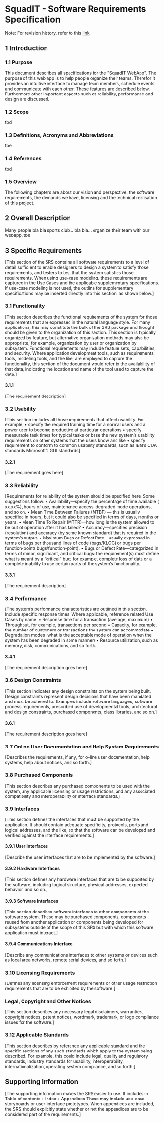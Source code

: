 # SquadIT - Software Requirements Specification

Note: For revision history, refer to this [link](https://github.com/PalatinCoder/SquadIT.WebApp/commits/master/Documentation/SRS.md)

## 1 Introduction


### 1.1 Purpose

This document describes all specifications for the "SquadIT WebApp". The purpose of this web app is to help people organize their teams. Therefor it provides an intuitive interface to manage team members, schedule events and communicate with each other. These features are described below. Furthermore other important aspects such as reliability, performance and design are discussed.

### 1.2 Scope

tbd

### 1.3 Definitions, Acronyms and Abbreviations

tbe

### 1.4 References

tbd

### 1.5 Overview

The following chapters are about our vision and perspective, the software requirements, the demands we have, licensing and the technical realisation of this project.

## 2 Overall Description

Many people bla bla sports club... bla bla... organize their team with our webapp, tbe

## 3 Specific Requirements

[This section of the SRS contains all software requirements to a level of detail sufficient to enable designers to design a system to satisfy those requirements, and testers to test that the system satisfies those requirements. When using use-case modeling, these requirements are captured in the Use Cases and the applicable supplementary specifications.  If use-case modeling is not used, the outline for supplementary specifications may be inserted directly into this section, as shown below.]

### 3.1 Functionality

[This section describes the functional requirements of the system for those requirements that are expressed in the natural language style. For many applications, this may constitute the bulk of the SRS package and thought should be given to the organization of this section. This section is typically organized by feature, but alternative organization methods may also be appropriate; for example, organization by user or organization by subsystem. Functional requirements may include feature sets, capabilities, and security.
Where application development tools, such as requirements tools, modeling tools, and the like, are employed to capture the functionality, this section of the document would refer to the availability of that data, indicating the location and name of the tool used to capture the data.]

#### 3.1.1 <Functional requirement one>

[The requirement description]

### 3.2 Usability

[This section includes all those requirements that affect usability. For example,
•	specify the required training time for a normal users and a power user to become productive at particular operations
•	specify measurable task times for typical tasks or base the new system’s usability requirements on other systems that the users know and like
•	specify requirement to conform to common usability standards, such as IBM’s CUA standards Microsoft’s GUI standards]

#### 3.2.1 <Usability requirement one>

[The requirement goes here]

### 3.3 Reliability

[Requirements for reliability of the system should be specified here. Some suggestions follow:
•	Availability—specify the percentage of time available ( xx.xx%), hours of use, maintenance access, degraded mode operations, and so on.
•	Mean Time Between Failures (MTBF) — this is usually specified in hours, but it could also be specified in terms of days, months or years.
•	Mean Time To Repair (MTTR)—how long is the system allowed to be out of operation after it has failed?
•	Accuracy—specifies precision (resolution) and accuracy (by some known standard) that is required in the system’s output.
•	Maximum Bugs or Defect Rate—usually expressed in terms of bugs per thousand lines of code (bugs/KLOC) or bugs per function-point( bugs/function-point).
•	Bugs or Defect Rate—categorized in terms of minor, significant, and critical bugs: the requirement(s) must define what is meant by a “critical” bug; for example, complete loss of data or a complete inability to use certain parts of the system’s functionality.]

#### 3.3.1 <Reliability requirement one>

[The requirement description]

### 3.4 Performance

[The system’s performance characteristics are outlined in this section. Include specific response times. Where applicable, reference related Use Cases by name.
•	Response time for a transaction (average, maximum)
•	Throughput, for example, transactions per second
•	Capacity, for example, the number of customers or transactions the system can accommodate
•	Degradation modes (what is the acceptable mode of operation when the system has been degraded in some manner)
•	Resource utilization, such as memory, disk, communications, and so forth.

#### 3.4.1 <Performance requirement one>

[The requirement description goes here]

### 3.6 Design Constraints

[This section indicates any design constraints on the system being built. Design constraints represent design decisions that have been mandated and must be adhered to.  Examples include software languages, software process requirements, prescribed use of developmental tools, architectural and design constraints, purchased components, class libraries, and so on.]

#### 3.6.1 <Design constraint one>

[The requirement description goes here]

### 3.7 Online User Documentation and Help System Requirements

[Describes the requirements, if any, for o-line user documentation, help systems, help about notices, and so forth.]

### 3.8 Purchased Components

[This section describes any purchased components to be used with the system, any applicable licensing or usage restrictions, and any associated compatibility and interoperability or interface standards.]

### 3.9 Interfaces

[This section defines the interfaces that must be supported by the application. It should contain adequate specificity, protocols, ports and logical addresses, and the like, so that the software can be developed and verified against the interface requirements.]

#### 3.9.1 User Interfaces

[Describe the user interfaces that are to be implemented by the software.]

#### 3.9.2 Hardware Interfaces

[This section defines any hardware interfaces that are to be supported by the software, including logical structure, physical addresses, expected behavior, and so on.]

#### 3.9.3 Software Interfaces

[This section describes software interfaces to other components of the software system. These may be purchased components, components reused from another application or components being developed for subsystems outside of the scope of this SRS but with which this software application must interact.]

#### 3.9.4 Communications Interface

[Describe any communications interfaces to other systems or devices such as local area networks, remote serial devices, and so forth.]

### 3.10 Licensing Requirements

[Defines any licensing enforcement requirements or other usage restriction requirements that are to be exhibited by the software.]

### Legal, Copyright and Other Notices

[This section describes any necessary legal disclaimers, warranties, copyright notices, patent notices, wordmark, trademark, or logo compliance issues for the software.]

### 3.12 Applicable Standards

[This section describes by reference any applicable standard and the specific sections of any such standards which apply to the system being described. For example, this could include legal, quality and regulatory standards, industry standards for usability, interoperability, internationalization, operating system compliance, and so forth.]

## Supporting Information

[The supporting information makes the SRS easier to use.  It includes:
•	Table of contents
•	Index
•	Appendices
These may include use-case storyboards or user-interface prototypes. When appendices are included, the SRS should explicitly state whether or not the appendices are to be considered part of the requirements.]
